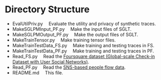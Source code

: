 # Directory Structure
- EvalUtilPriv.py		&emsp;Evaluate the utility and privacy of synthetic traces.
- MakeSGLPMInput_PF.py		&emsp;Make the input files of SGLT.
- MakeSGLPMOutput_PF.py		&emsp;Make the output files of SGLT.
- MakeTrainTensor.py		&emsp;Make training tensor files.
- MakeTrainTestData_FS.py	&emsp;Make training and testing traces in FS.
- MakeTrainTestData_PF.py	&emsp;Make training and testing traces in PF.
- Read_FS.py			&emsp;Read the [Foursquare dataset (Global-scale Check-in Dataset with User Social Networks)](https://sites.google.com/site/yangdingqi/home/foursquare-dataset).
- Read_PF.py			&emsp;Read the [SNS-based people flow data](https://nightley.jp/archives/1954/).
- README.md			&emsp;This file.
